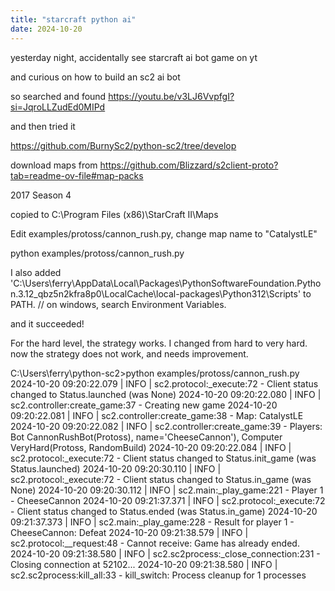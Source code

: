```yaml
---
title: "starcraft python ai"
date: 2024-10-20
---
```


yesterday night, accidentally see starcraft ai bot game on yt

and curious on how to build an sc2 ai bot

so searched and found <a href="https://youtu.be/v3LJ6VvpfgI?si=JqroLLZudEd0MIPd">https://youtu.be/v3LJ6VvpfgI?si=JqroLLZudEd0MIPd</a>

and then tried it

<a href="https://github.com/BurnySc2/python-sc2/tree/develop">https://github.com/BurnySc2/python-sc2/tree/develop</a>

download maps from <a href="https://github.com/Blizzard/s2client-proto?tab=readme-ov-file#map-packs">https://github.com/Blizzard/s2client-proto?tab=readme-ov-file#map-packs</a>

2017 Season 4

copied to C:\Program Files (x86)\StarCraft II\Maps

Edit examples/protoss/cannon_rush.py, change map name to &quot;CatalystLE&quot;

python examples/protoss/cannon_rush.py

I also added 'C:\Users\ferry\AppData\Local\Packages\PythonSoftwareFoundation.Python.3.12_qbz5n2kfra8p0\LocalCache\local-packages\Python312\Scripts' to PATH. // on windows, search Environment Variables.

and it succeeded!

For the hard level, the strategy works. I changed from hard to very hard. now the strategy does not work, and needs improvement.

C:\Users\ferry\python-sc2&gt;python examples/protoss/cannon_rush.py
2024-10-20 09:20:22.079 | INFO | sc2.protocol:_execute:72 - Client status changed to Status.launched (was None)
2024-10-20 09:20:22.080 | INFO | sc2.controller:create_game:37 - Creating new game
2024-10-20 09:20:22.081 | INFO | sc2.controller:create_game:38 - Map: CatalystLE
2024-10-20 09:20:22.082 | INFO | sc2.controller:create_game:39 - Players: Bot CannonRushBot(Protoss), name='CheeseCannon'), Computer VeryHard(Protoss, RandomBuild)
2024-10-20 09:20:22.084 | INFO | sc2.protocol:_execute:72 - Client status changed to Status.init_game (was Status.launched)
2024-10-20 09:20:30.110 | INFO | sc2.protocol:_execute:72 - Client status changed to Status.in_game (was None)
2024-10-20 09:20:30.112 | INFO | sc2.main:_play_game:221 - Player 1 - CheeseCannon
2024-10-20 09:21:37.371 | INFO | sc2.protocol:_execute:72 - Client status changed to Status.ended (was Status.in_game)
2024-10-20 09:21:37.373 | INFO | sc2.main:_play_game:228 - Result for player 1 - CheeseCannon: Defeat
2024-10-20 09:21:38.579 | INFO | sc2.protocol:__request:48 - Cannot receive: Game has already ended.
2024-10-20 09:21:38.580 | INFO | sc2.sc2process:_close_connection:231 - Closing connection at 52102...
2024-10-20 09:21:38.580 | INFO | sc2.sc2process:kill_all:33 - kill_switch: Process cleanup for 1 processes
